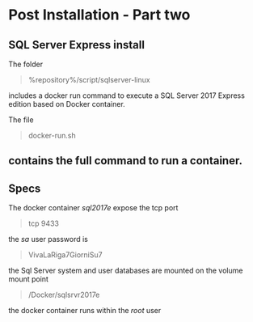 # Post Installation - Part two

## SQL Server Express install

The folder
> %repository%/script/sqlserver-linux

includes a docker run command to execute a SQL Server 2017 Express edition based on Docker container.

The file
> docker-run.sh

contains the full command to run a container.
---


## Specs

The docker container _sql2017e_ expose the tcp port
> tcp 9433

the _sa_ user password is
> VivaLaRiga7GiorniSu7

the Sql Server system and user databases are mounted on the volume mount point
> /Docker/sqlsrvr2017e

the docker container runs within the _root_ user